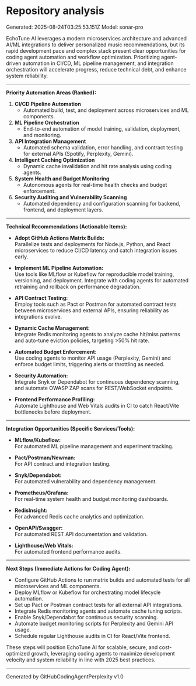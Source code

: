# Repository analysis
Generated: 2025-08-24T03:25:53.151Z
Model: sonar-pro

EchoTune AI leverages a modern microservices architecture and advanced AI/ML integrations to deliver personalized music recommendations, but its rapid development pace and complex stack present clear opportunities for coding agent automation and workflow optimization. Prioritizing agent-driven automation in CI/CD, ML pipeline management, and integration orchestration will accelerate progress, reduce technical debt, and enhance system reliability.

---

**Priority Automation Areas (Ranked):**

1. **CI/CD Pipeline Automation**
   - Automated build, test, and deployment across microservices and ML components.
2. **ML Pipeline Orchestration**
   - End-to-end automation of model training, validation, deployment, and monitoring.
3. **API Integration Management**
   - Automated schema validation, error handling, and contract testing for external APIs (Spotify, Perplexity, Gemini).
4. **Intelligent Caching Optimization**
   - Dynamic cache invalidation and hit rate analysis using coding agents.
5. **System Health and Budget Monitoring**
   - Autonomous agents for real-time health checks and budget enforcement.
6. **Security Auditing and Vulnerability Scanning**
   - Automated dependency and configuration scanning for backend, frontend, and deployment layers.

---

**Technical Recommendations (Actionable Items):**

- **Adopt GitHub Actions Matrix Builds:**  
  Parallelize tests and deployments for Node.js, Python, and React microservices to reduce CI/CD latency and catch integration issues early.

- **Implement ML Pipeline Automation:**  
  Use tools like MLflow or Kubeflow for reproducible model training, versioning, and deployment. Integrate with coding agents for automated retraining and rollback on performance degradation.

- **API Contract Testing:**  
  Employ tools such as Pact or Postman for automated contract tests between microservices and external APIs, ensuring reliability as integrations evolve.

- **Dynamic Cache Management:**  
  Integrate Redis monitoring agents to analyze cache hit/miss patterns and auto-tune eviction policies, targeting >50% hit rate.

- **Automated Budget Enforcement:**  
  Use coding agents to monitor API usage (Perplexity, Gemini) and enforce budget limits, triggering alerts or throttling as needed.

- **Security Automation:**  
  Integrate Snyk or Dependabot for continuous dependency scanning, and automate OWASP ZAP scans for REST/WebSocket endpoints.

- **Frontend Performance Profiling:**  
  Automate Lighthouse and Web Vitals audits in CI to catch React/Vite bottlenecks before deployment.

---

**Integration Opportunities (Specific Services/Tools):**

- **MLflow/Kubeflow:**  
  For automated ML pipeline management and experiment tracking.

- **Pact/Postman/Newman:**  
  For API contract and integration testing.

- **Snyk/Dependabot:**  
  For automated vulnerability and dependency management.

- **Prometheus/Grafana:**  
  For real-time system health and budget monitoring dashboards.

- **RedisInsight:**  
  For advanced Redis cache analytics and optimization.

- **OpenAPI/Swagger:**  
  For automated REST API documentation and validation.

- **Lighthouse/Web Vitals:**  
  For automated frontend performance audits.

---

**Next Steps (Immediate Actions for Coding Agent):**

- Configure GitHub Actions to run matrix builds and automated tests for all microservices and ML components.
- Deploy MLflow or Kubeflow for orchestrating model lifecycle automation.
- Set up Pact or Postman contract tests for all external API integrations.
- Integrate Redis monitoring agents and automate cache tuning scripts.
- Enable Snyk/Dependabot for continuous security scanning.
- Automate budget monitoring scripts for Perplexity and Gemini API usage.
- Schedule regular Lighthouse audits in CI for React/Vite frontend.

These steps will position EchoTune AI for scalable, secure, and cost-optimized growth, leveraging coding agents to maximize development velocity and system reliability in line with 2025 best practices.

---
Generated by GitHubCodingAgentPerplexity v1.0